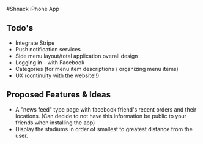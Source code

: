 #Shnack iPhone App

## Todo's
+ Integrate Stripe
+ Push notification services
+ Side menu layout/total application overall design
+ Logging in - with Facebook
+ Categories (for menu item descriptions / organizing menu items)
+ UX (continuity with the website!!)

## Proposed Features & Ideas

+ A "news feed" type page with facebook friend's recent orders and their locations. (Can decide to not have this information be public to your friends when installing the app)
+ Display the stadiums in order of smallest to greatest distance from the user.
